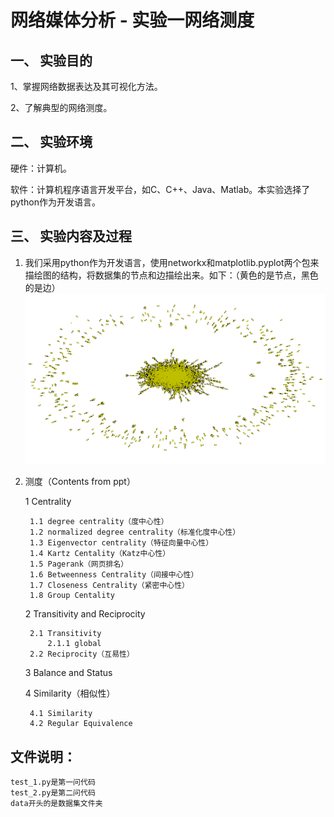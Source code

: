 # 网络媒体分析 - 实验一网络测度
## 一、 实验目的
1、掌握网络数据表达及其可视化方法。

2、了解典型的网络测度。

## 二、 实验环境
硬件：计算机。

软件：计算机程序语言开发平台，如C、C++、Java、Matlab。本实验选择了python作为开发语言。
## 三、 实验内容及过程
1. 我们采用python作为开发语言，使用networkx和matplotlib.pyplot两个包来描绘图的结构，将数据集的节点和边描绘出来。如下：（黄色的是节点，黑色的是边）
![结果图](https://github.com/nansanhao/MediaNetwork/blob/master/graph_1.png?raw=true)

2. 测度（Contents from ppt）

    1 Centrality

        1.1 degree centrality（度中心性）
        1.2 normalized degree centrality（标准化度中心性）
        1.3 Eigenvector centrality（特征向量中心性）
        1.4 Kartz Centality（Katz中心性）
        1.5 Pagerank（网页排名）
        1.6 Betweenness Centrality（间接中心性）
        1.7 Closeness Centrality（紧密中心性）
        1.8 Group Centality

    2 Transitivity and Reciprocity

        2.1 Transitivity
            2.1.1 global
        2.2 Reciprocity（互易性）

    3 Balance and Status 

    4 Similarity（相似性）

        4.1 Similarity
        4.2 Regular Equivalence


## 文件说明：
    test_1.py是第一问代码
    test_2.py是第二问代码
    data开头的是数据集文件夹

